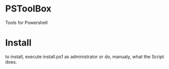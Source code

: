 # PSToolBox
Tools for Powershell

# Install
to install, execute install.ps1 as administrator or do, manualy, what the Script does.
